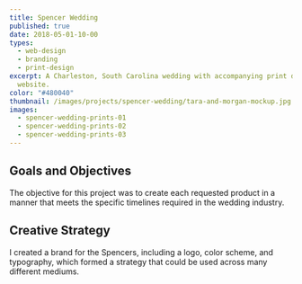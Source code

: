 ```yaml
---
title: Spencer Wedding
published: true
date: 2018-05-01-10-00
types:
  - web-design
  - branding
  - print-design
excerpt: A Charleston, South Carolina wedding with accompanying print design and
  website.
color: "#480040"
thumbnail: /images/projects/spencer-wedding/tara-and-morgan-mockup.jpg
images:
  - spencer-wedding-prints-01
  - spencer-wedding-prints-02
  - spencer-wedding-prints-03
---
```


## Goals and Objectives

The objective for this project was to create each requested product in a manner that meets the specific timelines required in the wedding industry.

## Creative Strategy

I created a brand for the Spencers, including a logo, color scheme, and typography, which formed a strategy that could be used across many different mediums.
